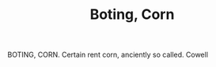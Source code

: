 ---
title: Boting, Corn
letter: B
permalink: "/definitions/bld-boting-corn.html"
body: BOTING, CORN. Certain rent corn, anciently so called. Cowell
published_at: '2018-07-07'
source: Black's Law Dictionary 2nd Ed (1910)
layout: post
---